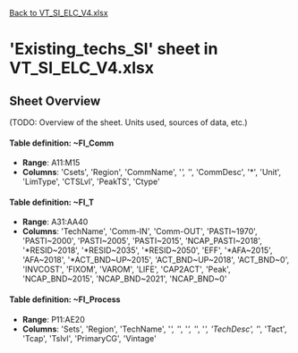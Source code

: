 [Back to VT_SI_ELC_V4.xlsx](README.md)

# 'Existing_techs_SI' sheet in VT_SI_ELC_V4.xlsx

## Sheet Overview

(TODO: Overview of the sheet. Units used, sources of data, etc.)

#### Table definition: ~FI_Comm
- **Range**: A11:M15
- **Columns**: 'Csets', 'Region', 'CommName', '*', '*', 'CommDesc', '*', 'Unit', 'LimType', 'CTSLvl', 'PeakTS', 'Ctype'

#### Table definition: ~FI_T
- **Range**: A31:AA40
- **Columns**: 'TechName', 'Comm-IN', 'Comm-OUT', 'PASTI\~1970', 'PASTI\~2000', 'PASTI\~2005', 'PASTI\~2015', 'NCAP_PASTI\~2018', '*RESID\~2018', '*RESID\~2035', '*RESID\~2050', 'EFF', '*AFA\~2015', 'AFA\~2018', '*ACT_BND\~UP\~2015', 'ACT_BND\~UP\~2018', 'ACT_BND\~0', 'INVCOST', 'FIXOM', 'VAROM', 'LIFE', 'CAP2ACT', 'Peak', 'NCAP_BND\~2015', 'NCAP_BND\~2021', 'NCAP_BND\~0'

#### Table definition: ~FI_Process
- **Range**: P11:AE20
- **Columns**: 'Sets', 'Region', 'TechName', '*', '*', '*', '*', '*', 'TechDesc', '*', 'Tact', 'Tcap', 'Tslvl', 'PrimaryCG', 'Vintage'

